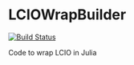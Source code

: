 # LCIOWrapBuilder
[![Build Status](https://travis-ci.com/jstrube/LCIOWrapBuilder.svg?branch=master)](https://travis-ci.com/jstrube/LCIOWrapBuilder)

Code to wrap LCIO in Julia
